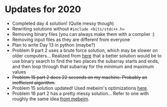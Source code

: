 # Updates for 2020
- Completed day 4 solution! (Quite messy though)
- Rewriting solutions without `#include <bits/stdc++.h>`
- Removing binary files (you can always make them with a complier :)
- Removing input files as they are different from everyone
- Plan to write Day 13 in python (maybe?)
- Problem 9 part 2 uses a brute force solution, which may be slower on older computers... Realized from [here](https://github.com/mebeim/aoc/blob/master/2020/README.md#day-9---encoding-error) that a better solution would be to use binary search to find the two places the subarray starts and ends, and then loop through that subarray for the minimum and maximum values
- ~~Problem 15 part 2 does 22 seconds on my machine. Probably an inefficient algorithm.~~
- Problem 15 solution updated! Used mebeim's optimizations [here](https://github.com/mebeim/aoc/blob/master/2020/README.md#part-2-14).
- Problem 16 part 2 has a pretty messy solution... Refer to one with roughly the same idea [from mebeim](ttps://github.com/mebeim/aoc/blob/master/2020/README.md#part-2-15).
